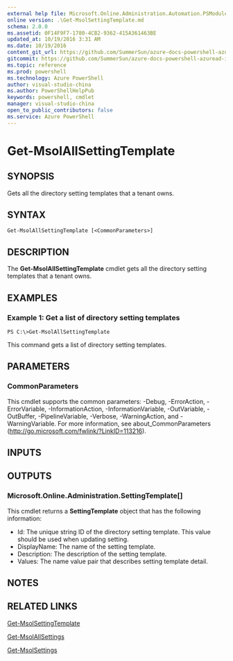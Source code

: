 ```yaml
---
external help file: Microsoft.Online.Administration.Automation.PSModule.dll-Help.xml
online version: .\Get-MsolSettingTemplate.md
schema: 2.0.0
ms.assetid: 0F14F9F7-1780-4CB2-9362-415A361463BE
updated_at: 10/19/2016 3:31 AM
ms.date: 10/19/2016
content_git_url: https://github.com/SummerSun/azure-docs-powershell-azuread-int/blob/master/Azure%20AD%20Cmdlets/AzureADPreview/v1.0.0/Get-MsolAllSettingTemplate.md
gitcommit: https://github.com/SummerSun/azure-docs-powershell-azuread-int/blob/6a895a73e21f1df9572197497237f3a825ebd518/Azure%20AD%20Cmdlets/AzureADPreview/v1.0.0/Get-MsolAllSettingTemplate.md
ms.topic: reference
ms.prod: powershell
ms.technology: Azure PowerShell
author: visual-studio-china
ms.author: PowerShellHelpPub
keywords: powershell, cmdlet
manager: visual-studio-china
open_to_public_contributors: false
ms.service: Azure PowerShell
---
```


# Get-MsolAllSettingTemplate

## SYNOPSIS
Gets all the directory setting templates that a tenant owns.

## SYNTAX

```
Get-MsolAllSettingTemplate [<CommonParameters>]
```

## DESCRIPTION
The **Get-MsolAllSettingTemplate** cmdlet gets all the directory setting templates that a tenant owns.

## EXAMPLES

### Example 1: Get a list of directory setting templates
```
PS C:\>Get-MsolAllSettingTemplate
```

This command gets a list of directory setting templates.

## PARAMETERS

### CommonParameters
This cmdlet supports the common parameters: -Debug, -ErrorAction, -ErrorVariable, -InformationAction, -InformationVariable, -OutVariable, -OutBuffer, -PipelineVariable, -Verbose, -WarningAction, and -WarningVariable. For more information, see about_CommonParameters (http://go.microsoft.com/fwlink/?LinkID=113216).

## INPUTS

## OUTPUTS

### Microsoft.Online.Administration.SettingTemplate[]
This cmdlet returns a **SettingTemplate** object that has the following information: 

- Id: The unique string ID of the directory setting template.
This value should be used when updating setting. 
- DisplayName: The name of the setting template. 
- Description: The description of the setting template. 
- Values: The name value pair that describes setting template detail.

## NOTES

## RELATED LINKS

[Get-MsolSettingTemplate](xref:AzureADPreview/v1.0.0/Get-MsolSettingTemplate.md)

[Get-MsolAllSettings](xref:AzureADPreview/v1.0.0/Get-MsolAllSettings.md)

[Get-MsolSettings](xref:AzureADPreview/v1.0.0/Get-MsolSettings.md)


